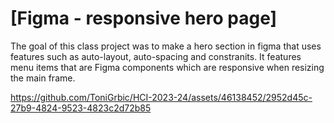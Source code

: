 # [Figma - responsive hero page]

The goal of this class project was to make a hero section in figma that uses features such as auto-layout, auto-spacing and constranits. It features menu items that are Figma components which are responsive when resizing the main frame.

https://github.com/ToniGrbic/HCI-2023-24/assets/46138452/2952d45c-27b9-4824-9523-4823c2d72b85
